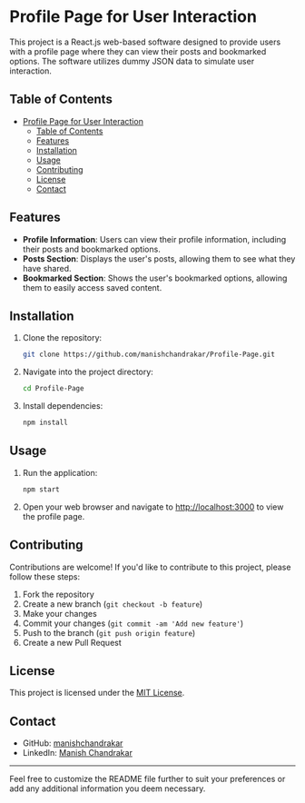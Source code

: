 
# Profile Page for User Interaction

This project is a React.js web-based software designed to provide users with a profile page where they can view their posts and bookmarked options. The software utilizes dummy JSON data to simulate user interaction.

## Table of Contents

- [Profile Page for User Interaction](#profile-page-for-user-interaction)
  - [Table of Contents](#table-of-contents)
  - [Features](#features)
  - [Installation](#installation)
  - [Usage](#usage)
  - [Contributing](#contributing)
  - [License](#license)
  - [Contact](#contact)

## Features

- **Profile Information**: Users can view their profile information, including their posts and bookmarked options.
- **Posts Section**: Displays the user's posts, allowing them to see what they have shared.
- **Bookmarked Section**: Shows the user's bookmarked options, allowing them to easily access saved content.

## Installation

1. Clone the repository:

   ```bash
   git clone https://github.com/manishchandrakar/Profile-Page.git
   ```

2. Navigate into the project directory:

   ```bash
   cd Profile-Page
   ```

3. Install dependencies:

   ```bash
   npm install
   ```

## Usage

1. Run the application:

   ```bash
   npm start
   ```

2. Open your web browser and navigate to [http://localhost:3000](http://localhost:3000) to view the profile page.

## Contributing

Contributions are welcome! If you'd like to contribute to this project, please follow these steps:

1. Fork the repository
2. Create a new branch (`git checkout -b feature`)
3. Make your changes
4. Commit your changes (`git commit -am 'Add new feature'`)
5. Push to the branch (`git push origin feature`)
6. Create a new Pull Request

## License

This project is licensed under the [MIT License](LICENSE).

## Contact

- GitHub: [manishchandrakar](https://github.com/manishchandrakar/)
- LinkedIn: [Manish Chandrakar](https://www.linkedin.com/in/manish-chandrakar-23392b183/)

---

Feel free to customize the README file further to suit your preferences or add any additional information you deem necessary.